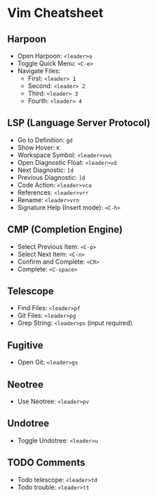 # Vim Cheatsheet

## Harpoon

- Open Harpoon: `<leader>a`
- Toggle Quick Menu: `<C-e>`
- Navigate Files:
  - First: `<leader> 1`
  - Second: `<leader> 2`
  - Third: `<leader> 3`
  - Fourth: `<leader> 4`

## LSP (Language Server Protocol)

- Go to Definition: `gd`
- Show Hover: `K`
- Workspace Symbol: `<leader>vws`
- Open Diagnostic Float: `<leader>vd`
- Next Diagnostic: `[d`
- Previous Diagnostic: `]d`
- Code Action: `<leader>vca`
- References: `<leader>vrr`
- Rename: `<leader>vrn`
- Signature Help (Insert mode): `<C-h>`

## CMP (Completion Engine)

- Select Previous Item: `<C-p>`
- Select Next Item: `<C-n>`
- Confirm and Complete: `<CR>`
- Complete: `<C-space>`

## Telescope

- Find Files: `<leader>pf`
- Git Files: `<leader>pg`
- Grep String: `<leader>ps` (input required)

## Fugitive

- Open Git: `<leader>gs`

## Neotree

- Use Neotree: `<leader>pv`

## Undotree

- Toggle Undotree: `<leader>u`

## TODO Comments

- Todo telescope: `<leader>td`
- Todo trouble: `<leader>tt`

